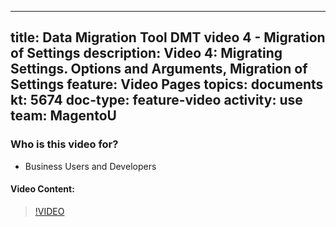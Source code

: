 
---
title: Data Migration Tool DMT video 4 - Migration of Settings
description: Video 4: Migrating Settings. Options and Arguments, Migration of Settings
feature: Video Pages
topics: documents
kt: 5674
doc-type: feature-video
activity: use
team: MagentoU
---

### Who is this video for?

* Business Users and Developers

#### Video Content:

>[!VIDEO](https://video.tv.adobe.com/v/35828)